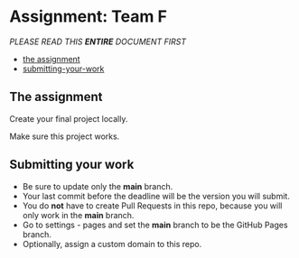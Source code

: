 # Assignment: Team F

*PLEASE READ THIS **ENTIRE** DOCUMENT FIRST*

* [the assignment](#the-assignment)
* [submitting-your-work](#submitting-your-work)


## The assignment

Create your final project locally. 

Make sure this project works. 

## Submitting your work

* Be sure to update only the **main** branch.
* Your last commit before the deadline will be the version you will submit.
* You do **not** have to create Pull Requests in this repo, because you will only work in the **main** branch.
* Go to settings - pages and set the **main** branch to be the GitHub Pages branch.
* Optionally, assign a custom domain to this repo.
